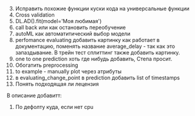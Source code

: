3. Исправить похожие функции куски кода на универсальные функции
4. Cross validation
5. DL.AD().fit(model='Моя любимая')
6. call back или как остановить переобучение
7. autoML  как автоматитический выбор модели
8. perfomance evaluating добавить картинку как работает в документацию, поменять название average_delay - так как это запаздывание. В трейн тест сплиттинг также добавить картинку. 
9. one to one prediction хоть где нибудь добавить, Степа просит. 
10. Обогатить preprocessing
11. to example - manually plot через атрибуты 
12. в evaluating_change_point в prediction добавить list of timestamps
13. Понять подходящая ли лецензия



В описание добавитт:

1. По дефолту куда, если нет cpu
